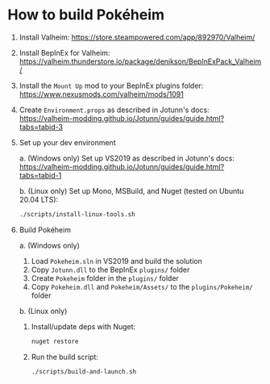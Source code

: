 # How to build Pokéheim

1. Install Valheim:
   https://store.steampowered.com/app/892970/Valheim/

2. Install BepInEx for Valheim:
   https://valheim.thunderstore.io/package/denikson/BepInExPack_Valheim/

3. Install the `Mount Up` mod to your BepInEx plugins folder:
   https://www.nexusmods.com/valheim/mods/1091

4. Create `Environment.props` as described in Jotunn's docs:
   https://valheim-modding.github.io/Jotunn/guides/guide.html?tabs=tabid-3

5. Set up your dev environment

   a. (Windows only) Set up VS2019 as described in Jotunn's docs:
      https://valheim-modding.github.io/Jotunn/guides/guide.html?tabs=tabid-1

   b. (Linux only) Set up Mono, MSBuild, and Nuget (tested on Ubuntu 20.04 LTS):
      ```sh
      ./scripts/install-linux-tools.sh
      ```

6. Build Pokéheim

   a. (Windows only)
      1. Load `Pokeheim.sln` in VS2019 and build the solution
      2. Copy `Jotunn.dll` to the BepInEx `plugins/` folder
      3. Create `Pokeheim` folder in the `plugins/` folder
      4. Copy `Pokeheim.dll` and `Pokeheim/Assets/` to the `plugins/Pokeheim/`
         folder

   b. (Linux only)
      1. Install/update deps with Nuget:
         ```sh
         nuget restore
         ```

      2. Run the build script:
         ```sh
         ./scripts/build-and-launch.sh
         ```
